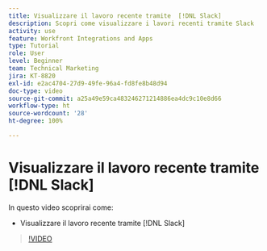 ```yaml
---
title: Visualizzare il lavoro recente tramite  [!DNL Slack]
description: Scopri come visualizzare i lavori recenti tramite Slack
activity: use
feature: Workfront Integrations and Apps
type: Tutorial
role: User
level: Beginner
team: Technical Marketing
jira: KT-8820
exl-id: e2ac4704-27d9-49fe-96a4-fd8fe8b48d94
doc-type: video
source-git-commit: a25a49e59ca483246271214886ea4dc9c10e8d66
workflow-type: ht
source-wordcount: '28'
ht-degree: 100%

---
```


# Visualizzare il lavoro recente tramite [!DNL Slack]

In questo video scoprirai come:

* Visualizzare il lavoro recente tramite [!DNL Slack]

>[!VIDEO](https://video.tv.adobe.com/v/335120/?quality=12&learn=on)
